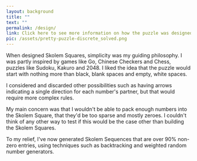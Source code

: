 ```yaml
---
layout: background
title: ""
text: ""
permalink: /design/
link: Click here to see more information on how the puzzle was designed.
pic: /assets/pretty-puzzle-discrete_solved.png
---
```

When designed Skolem Squares, simplicity was my guiding philosophy. I was partly inspired by games like Go, Chinese Checkers and Chess, puzzles like Sudoku, Kakuro and 2048. I liked the idea that the puzzle would start with nothing more than black, blank spaces and empty, white spaces.

I considered and discarded other possibilities such as having arrows indicating a single direction for each number's partner, but that would require more complex rules.

My main concern was that I wouldn't be able to pack enough numbers into the Skolem Square, that they'd be too sparse and mostly zeroes. I couldn't think of any other way to test if this would be the case other than building the Skolem Squares.

To my relief, I've now generated Skolem Sequences that are over 90% non-zero entries, using techniques such as backtracking and weighted random number generators.
